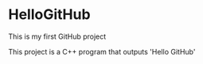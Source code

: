 # HelloGitHub

This is my first GitHub project

This project is a C++ program that outputs 'Hello GitHub'
